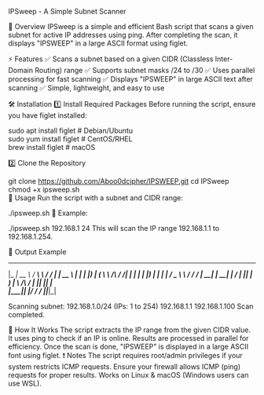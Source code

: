 IPSweep - A Simple Subnet Scanner

📌 Overview
IPSweep is a simple and efficient Bash script that scans a given subnet for active IP addresses using ping. After completing the scan, it displays "IPSWEEP" in a large ASCII format using figlet.

⚡ Features
✅ Scans a subnet based on a given CIDR (Classless Inter-Domain Routing) range
✅ Supports subnet masks /24 to /30
✅ Uses parallel processing for fast scanning
✅ Displays "IPSWEEP" in large ASCII text after scanning
✅ Simple, lightweight, and easy to use

🛠 Installation
1️⃣ Install Required Packages
Before running the script, ensure you have figlet installed:


sudo apt install figlet    # Debian/Ubuntu  
sudo yum install figlet    # CentOS/RHEL  
brew install figlet        # macOS  

2️⃣ Clone the Repository

git clone https://github.com/Aboo0dcipher/IPSWEEP.git
cd IPSweep  
chmod +x ipsweep.sh  
🚀 Usage
Run the script with a subnet and CIDR range:


./ipsweep.sh <subnet> <CIDR>
🔹 Example:

./ipsweep.sh 192.168.1 24
This will scan the IP range 192.168.1.1 to 192.168.1.254.

📜 Output Example


 _____ _____   _______          ________ ______ _____  
|_   _|  __ \ / ____\ \        / /  ____|  ____|  __ \ 
  | | | |__) | (___  \ \  /\  / /| |__  | |__  | |__) |
  | | |  ___/ \___ \  \ \/  \/ / |  __| |  __| |  ___/ 
 _| |_| |     ____) |  \  /\  /  | |____| |____| |     
|_____|_|    |_____/    \/  \/   |______|______|_|  




Scanning subnet: 192.168.1.0/24 (IPs: 1 to 254)
192.168.1.1 
192.168.1.100 
Scan completed.

 
🔧 How It Works
The script extracts the IP range from the given CIDR value.
It uses ping to check if an IP is online.
Results are processed in parallel for efficiency.
Once the scan is done, "IPSWEEP" is displayed in a large ASCII font using figlet.
❗ Notes
The script requires root/admin privileges if your system restricts ICMP requests.
Ensure your firewall allows ICMP (ping) requests for proper results.
Works on Linux & macOS (Windows users can use WSL).

